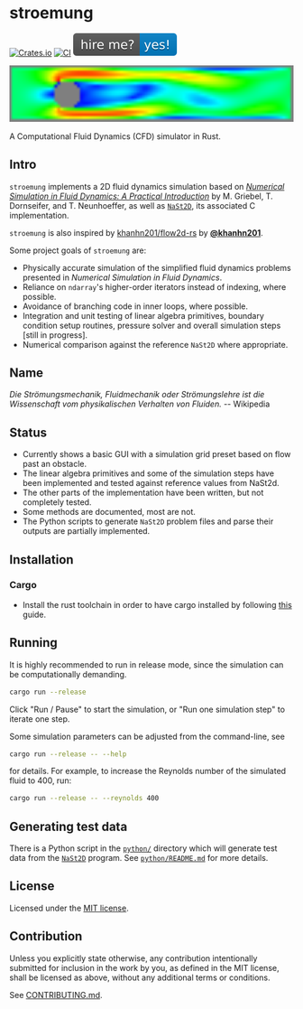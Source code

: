 # stroemung

[![Crates.io](https://img.shields.io/crates/v/stroemung.svg)](https://crates.io/crates/stroemung)
[![CI](https://github.com/wickedchicken/stroemung/workflows/CI/badge.svg)](https://github.com/wickedchicken/stroemung/actions)
[![HireMe](hire_me.svg)](https://wickedchicken.github.io/post/hire-me/)

![Screenshot](screenshot.png)

A Computational Fluid Dynamics (CFD) simulator in Rust.

## Intro

`stroemung` implements a 2D fluid dynamics simulation based on
[_Numerical Simulation in Fluid Dynamics: A Practical Introduction_][book] by
M. Griebel, T. Dornseifer, and T. Neunhoeffer, as well as [`NaSt2D`][nast2d], its associated
C implementation.

`stroemung` is also inspired by
[khanhn201/flow2d-rs](https://github.com/khanhn201/flow2d-rs) by
[**@khanhn201**](https://github.com/khanhn201).

Some project goals of `stroemung` are:

* Physically accurate simulation of the simplified fluid dynamics problems presented in
  _Numerical Simulation in Fluid Dynamics_.
* Reliance on `ndarray`'s higher-order iterators instead of indexing, where possible.
* Avoidance of branching code in inner loops, where possible.
* Integration and unit testing of linear algebra primitives, boundary condition setup
  routines, pressure solver and overall simulation steps [still in progress].
* Numerical comparison against the reference `NaSt2D` where appropriate.


## Name

_Die Strömungsmechanik, Fluidmechanik oder Strömungslehre ist die Wissenschaft vom
physikalischen Verhalten von Fluiden._ -- Wikipedia

## Status

* Currently shows a basic GUI with a simulation grid preset based on flow past an
  obstacle.
* The linear algebra primitives and some of the simulation steps have been implemented
  and tested against reference values from NaSt2d.
* The other parts of the implementation have been written, but not completely tested.
* Some methods are documented, most are not.
* The Python scripts to generate `NaSt2D` problem files and parse their outputs are
  partially implemented.

## Installation

### Cargo

* Install the rust toolchain in order to have cargo installed by following
  [this](https://www.rust-lang.org/tools/install) guide.

## Running

It is highly recommended to run in release mode, since the simulation can be
computationally demanding.

```sh
cargo run --release
```

Click "Run / Pause" to start the simulation, or "Run one simulation step" to iterate one
step.

Some simulation parameters can be adjusted from the command-line, see

```sh
cargo run --release -- --help
```

for details. For example, to increase the Reynolds number of the simulated fluid to
400, run:

```sh
cargo run --release -- --reynolds 400
```

## Generating test data

There is a Python script in the [`python/`](python/) directory which will generate
test data from the [`NaSt2D`][nast2d] program. See [`python/README.md`](python/README.md)
for more details.

## License

Licensed under the [MIT license](LICENSE).

## Contribution

Unless you explicitly state otherwise, any contribution intentionally submitted
for inclusion in the work by you, as defined in the MIT license, shall be
licensed as above, without any additional terms or conditions.

See [CONTRIBUTING.md](CONTRIBUTING.md).

[nast2d]: https://ins.uni-bonn.de/content/software-nast2d
[book]: https://epubs.siam.org/doi/10.1137/1.9780898719703
